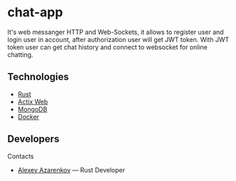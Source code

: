 # chat-app
It's web messanger HTTP and Web-Sockets, it allows to register user and login user in account, after authorization user will get JWT token. With JWT token user can get chat history and connect to websocket for online chatting.

## Technologies
- [Rust](https://www.rust-lang.org/ru)
- [Actix Web](https://actix.rs/)
- [MongoDB](https://www.mongodb.com/)
- [Docker](https://www.docker.com/)


## Developers
Contacts
- [Alexey Azarenkov](https://t.me/azarenkov_alexey) — Rust Developer
